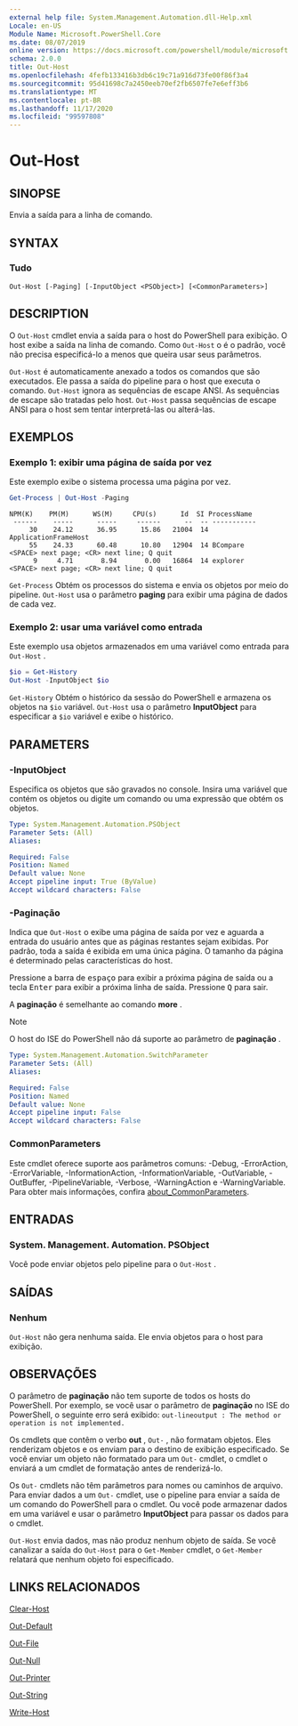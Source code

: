 ```yaml
---
external help file: System.Management.Automation.dll-Help.xml
Locale: en-US
Module Name: Microsoft.PowerShell.Core
ms.date: 08/07/2019
online version: https://docs.microsoft.com/powershell/module/microsoft.powershell.core/out-host?view=powershell-7.2&WT.mc_id=ps-gethelp
schema: 2.0.0
title: Out-Host
ms.openlocfilehash: 4fefb133416b3db6c19c71a916d73fe00f86f3a4
ms.sourcegitcommit: 95d41698c7a2450eeb70ef2fb6507fe7e6eff3b6
ms.translationtype: MT
ms.contentlocale: pt-BR
ms.lasthandoff: 11/17/2020
ms.locfileid: "99597808"
---
```

# Out-Host

## SINOPSE
Envia a saída para a linha de comando.

## SYNTAX

### Tudo

```
Out-Host [-Paging] [-InputObject <PSObject>] [<CommonParameters>]
```

## DESCRIPTION

O `Out-Host` cmdlet envia a saída para o host do PowerShell para exibição. O host exibe a saída na linha de comando. Como `Out-Host` o é o padrão, você não precisa especificá-lo a menos que queira usar seus parâmetros.

`Out-Host` é automaticamente anexado a todos os comandos que são executados. Ele passa a saída do pipeline para o host que executa o comando. `Out-Host` ignora as sequências de escape ANSI. As sequências de escape são tratadas pelo host. `Out-Host` passa sequências de escape ANSI para o host sem tentar interpretá-las ou alterá-las.

## EXEMPLOS

### Exemplo 1: exibir uma página de saída por vez

Este exemplo exibe o sistema processa uma página por vez.

```powershell
Get-Process | Out-Host -Paging
```

```Output
NPM(K)    PM(M)      WS(M)     CPU(s)      Id  SI ProcessName
 ------    -----      -----     ------      --  -- -----------
     30    24.12      36.95      15.86   21004  14 ApplicationFrameHost
     55    24.33      60.48      10.80   12904  14 BCompare
<SPACE> next page; <CR> next line; Q quit
      9     4.71       8.94       0.00   16864  14 explorer
<SPACE> next page; <CR> next line; Q quit
```

`Get-Process` Obtém os processos do sistema e envia os objetos por meio do pipeline. `Out-Host` usa o parâmetro **paging** para exibir uma página de dados de cada vez.

### Exemplo 2: usar uma variável como entrada

Este exemplo usa objetos armazenados em uma variável como entrada para `Out-Host` .

```powershell
$io = Get-History
Out-Host -InputObject $io
```

`Get-History` Obtém o histórico da sessão do PowerShell e armazena os objetos na `$io` variável.
`Out-Host` usa o parâmetro **InputObject** para especificar a `$io` variável e exibe o histórico.

## PARAMETERS

### -InputObject

Especifica os objetos que são gravados no console. Insira uma variável que contém os objetos ou digite um comando ou uma expressão que obtém os objetos.

```yaml
Type: System.Management.Automation.PSObject
Parameter Sets: (All)
Aliases:

Required: False
Position: Named
Default value: None
Accept pipeline input: True (ByValue)
Accept wildcard characters: False
```

### -Paginação

Indica que `Out-Host` o exibe uma página de saída por vez e aguarda a entrada do usuário antes que as páginas restantes sejam exibidas. Por padrão, toda a saída é exibida em uma única página. O tamanho da página é determinado pelas características do host.

Pressione a barra de <kbd>espaço</kbd> para exibir a próxima página de saída ou a tecla <kbd>Enter</kbd> para exibir a próxima linha de saída. Pressione <kbd>Q</kbd> para sair.

A **paginação** é semelhante ao comando **more** .

> [!NOTE]
> O host do ISE do PowerShell não dá suporte ao parâmetro de **paginação** .

```yaml
Type: System.Management.Automation.SwitchParameter
Parameter Sets: (All)
Aliases:

Required: False
Position: Named
Default value: None
Accept pipeline input: False
Accept wildcard characters: False
```

### CommonParameters

Este cmdlet oferece suporte aos parâmetros comuns: -Debug, -ErrorAction, -ErrorVariable, -InformationAction, -InformationVariable, -OutVariable, -OutBuffer, -PipelineVariable, -Verbose, -WarningAction e -WarningVariable. Para obter mais informações, confira [about_CommonParameters](https://go.microsoft.com/fwlink/?LinkID=113216).

## ENTRADAS

### System. Management. Automation. PSObject

Você pode enviar objetos pelo pipeline para o `Out-Host` .

## SAÍDAS

### Nenhum

`Out-Host` não gera nenhuma saída. Ele envia objetos para o host para exibição.

## OBSERVAÇÕES

O parâmetro de **paginação** não tem suporte de todos os hosts do PowerShell. Por exemplo, se você usar o parâmetro de **paginação** no ISE do PowerShell, o seguinte erro será exibido: `out-lineoutput : The method or operation is not implemented.`

Os cmdlets que contêm o verbo **out** , `Out-` , não formatam objetos. Eles renderizam objetos e os enviam para o destino de exibição especificado. Se você enviar um objeto não formatado para um `Out-` cmdlet, o cmdlet o enviará a um cmdlet de formatação antes de renderizá-lo.

Os `Out-` cmdlets não têm parâmetros para nomes ou caminhos de arquivo. Para enviar dados a um `Out-` cmdlet, use o pipeline para enviar a saída de um comando do PowerShell para o cmdlet. Ou você pode armazenar dados em uma variável e usar o parâmetro **InputObject** para passar os dados para o cmdlet.

`Out-Host` envia dados, mas não produz nenhum objeto de saída. Se você canalizar a saída do `Out-Host` para o `Get-Member` cmdlet, o `Get-Member` relatará que nenhum objeto foi especificado.

## LINKS RELACIONADOS

[Clear-Host](Clear-Host.md)

[Out-Default](Out-Default.md)

[Out-File](../Microsoft.PowerShell.Utility/Out-File.md)

[Out-Null](Out-Null.md)

[Out-Printer](../Microsoft.PowerShell.Utility/Out-Printer.md)

[Out-String](../Microsoft.PowerShell.Utility/Out-String.md)

[Write-Host](../Microsoft.PowerShell.Utility/Write-Host.md)

